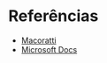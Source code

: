 # Referências

* [Macoratti](http://www.macoratti.net/20/02/c_versao9.htm)
* [Microsoft Docs](https://docs.microsoft.com/en-us/dotnet/csharp/whats-new/csharp-9)
